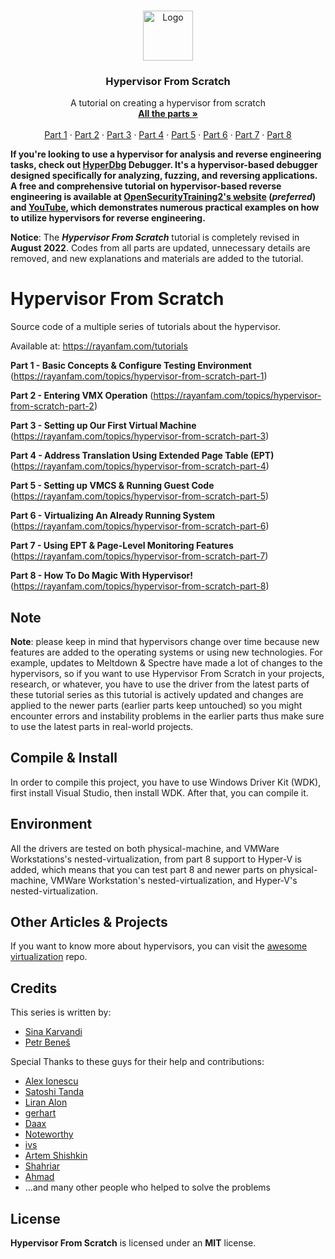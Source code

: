 <br />
<p align="center">
  <a href="https://rayanfam.com">
    <img src="images/logo.png" alt="Logo" width="80" height="80">
  </a>

  <h3 align="center">Hypervisor From Scratch</h3>

  <p align="center">
    A tutorial on creating a hypervisor from scratch
    <br />
    <a href="https://rayanfam.com/tutorials/"><strong>All the parts »</strong></a>
    <br />
    <br />
    <a href="https://rayanfam.com/topics/hypervisor-from-scratch-part-1/">Part 1</a>
    ·
    <a href="https://rayanfam.com/topics/hypervisor-from-scratch-part-2/">Part 2</a>
    ·
  <a href="https://rayanfam.com/topics/hypervisor-from-scratch-part-3/">Part 3</a>
    ·
  <a href="https://rayanfam.com/topics/hypervisor-from-scratch-part-4/">Part 4</a>
    ·
  <a href="https://rayanfam.com/topics/hypervisor-from-scratch-part-5/">Part 5</a>
    ·
  <a href="https://rayanfam.com/topics/hypervisor-from-scratch-part-6/">Part 6</a>
    ·
  <a href="https://rayanfam.com/topics/hypervisor-from-scratch-part-7/">Part 7</a>
    ·
  <a href="https://rayanfam.com/topics/hypervisor-from-scratch-part-8/">Part 8</a>
  </p>
</p>

**If you're looking to use a hypervisor for analysis and reverse engineering tasks, check out [HyperDbg](https://github.com/HyperDbg/HyperDbg) Debugger. It's a hypervisor-based debugger designed specifically for analyzing, fuzzing, and reversing applications. A free and comprehensive tutorial on hypervisor-based reverse engineering is available at [OpenSecurityTraining2's website](https://ost2.fyi/dbg3301) (_preferred_) and [YouTube](https://www.youtube.com/playlist?list=PLUFkSN0XLZ-kF1f143wlw8ujlH2A45nZY), which demonstrates numerous practical examples on how to utilize hypervisors for reverse engineering.**

**Notice**: The _**Hypervisor From Scratch**_ tutorial is completely revised in **August 2022**. Codes from all parts are updated, unnecessary details are removed, and new explanations and materials are added to the tutorial.

# Hypervisor From Scratch

Source code of a multiple series of tutorials about the hypervisor. 

Available at: https://rayanfam.com/tutorials


**Part 1 - Basic Concepts & Configure Testing Environment**
(https://rayanfam.com/topics/hypervisor-from-scratch-part-1)


**Part 2 - Entering VMX Operation** 
(https://rayanfam.com/topics/hypervisor-from-scratch-part-2)


**Part 3 - Setting up Our First Virtual Machine** 
(https://rayanfam.com/topics/hypervisor-from-scratch-part-3)


**Part 4 - Address Translation Using Extended Page Table (EPT)** 
(https://rayanfam.com/topics/hypervisor-from-scratch-part-4)


**Part 5 - Setting up VMCS &amp; Running Guest Code** 
(https://rayanfam.com/topics/hypervisor-from-scratch-part-5)


**Part 6 - Virtualizing An Already Running System** 
(https://rayanfam.com/topics/hypervisor-from-scratch-part-6)


**Part 7 - Using EPT & Page-Level Monitoring Features** 
(https://rayanfam.com/topics/hypervisor-from-scratch-part-7)


**Part 8 - How To Do Magic With Hypervisor!**
(https://rayanfam.com/topics/hypervisor-from-scratch-part-8)

## Note

**Note**: please keep in mind that hypervisors change over time because new features are added to the operating systems or using new technologies. For example, updates to Meltdown & Spectre have made a lot of changes to the hypervisors, so if you want to use Hypervisor From Scratch in your projects, research, or whatever, you have to use the driver from the latest parts of these tutorial series as this tutorial is actively updated and changes are applied to the newer parts (earlier parts keep untouched) so you might encounter errors and instability problems in the earlier parts thus make sure to use the latest parts in real-world projects.



## Compile & Install

In order to compile this project, you have to use Windows Driver Kit (WDK), first install Visual Studio, then install WDK. After that, you can compile it.

## Environment

All the drivers are tested on both physical-machine, and VMWare Workstations's nested-virtualization, from part 8 support to Hyper-V is added, which means that you can test part 8 and newer parts on physical-machine, VMWare Workstation's nested-virtualization, and Hyper-V's nested-virtualization.


## Other Articles & Projects

If you want to know more about hypervisors, you can visit the [awesome virtualization](https://github.com/Wenzel/awesome-virtualization) repo.

## Credits
 This series is written by:<br />
- <a href="https://twitter.com/Intel80x86">Sina Karvandi</a><br />
- <a href="https://twitter.com/PetrBenes">Petr Beneš</a><br />

 Special Thanks to these guys for their help and contributions:<br />
- <a href="https://twitter.com/aionescu">Alex Ionescu</a><br />
- <a href="https://twitter.com/standa_t">Satoshi Tanda</a><br />
- <a href="https://twitter.com/Liran_Alon">Liran Alon</a><br />
- <a href="https://twitter.com/gerhart_x">gerhart</a><br />
- <a href="https://twitter.com/@daaximus">Daax</a><br />
- <a href="https://twitter.com/LordNoteworthy">Noteworthy</a><br />
- <a href="https://twitter.com/ivansprundel">ivs</a><br />
- <a href="https://twitter.com/honorary_bot">Artem Shishkin</a><br />
- <a href="https://twitter.com/shahriar_ee">Shahriar</a><br />
- <a href="https://twitter.com/ahmadgzi">Ahmad</a><br />
- ...and many other people who helped to solve the problems</a><br />


<!-- LICENSE -->
## License

**Hypervisor From Scratch** is licensed under an **MIT** license.

[contributors-shield]: https://img.shields.io/github/contributors/othneildrew/Best-README-Template.svg?style=flat-square
[contributors-url]: https://github.com/SinaKarvandi/Hypervisor-From-Scratch/graphs/contributors
[forks-shield]: https://img.shields.io/github/forks/othneildrew/Best-README-Template.svg?style=flat-square
[forks-url]: https://github.com/SinaKarvandi/Hypervisor-From-Scratch/network/members
[stars-shield]: https://img.shields.io/github/stars/othneildrew/Best-README-Template.svg?style=flat-square
[stars-url]: https://github.com/SinaKarvandi/Hypervisor-From-Scratch/stargazers
[issues-shield]: https://img.shields.io/github/issues/othneildrew/Best-README-Template.svg?style=flat-square
[issues-url]: https://github.com/SinaKarvandi/Hypervisor-From-Scratch/issues
